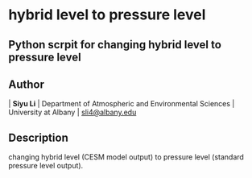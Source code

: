 
hybrid level to pressure level
================

 Python scrpit for changing hybrid level to pressure level
----------


Author
--------------
| **Siyu Li**
| Department of Atmospheric and Environmental Sciences
| University at Albany
| sli4@albany.edu


Description
--------------
changing hybrid level (CESM model output) to pressure level (standard pressure level output).
